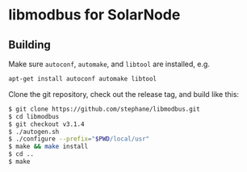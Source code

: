 # libmodbus for SolarNode

## Building

Make sure `autoconf`, `automake`, and `libtool` are installed, e.g.

```sh
apt-get install autoconf automake libtool
```

Clone the git repository, check out the release tag, and build like this:

```sh
$ git clone https://github.com/stephane/libmodbus.git
$ cd libmodbus
$ git checkout v3.1.4
$ ./autogen.sh
$ ./configure --prefix="$PWD/local/usr"
$ make && make install
$ cd ..
$ make
```
